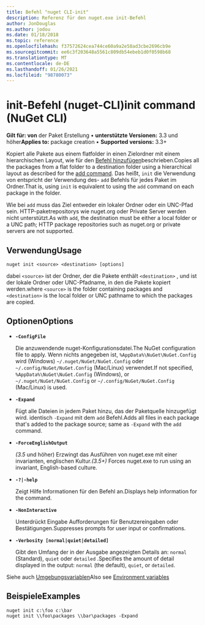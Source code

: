 ```yaml
---
title: Befehl "nuget CLI-init"
description: Referenz für den nuget.exe init-Befehl
author: JonDouglas
ms.author: jodou
ms.date: 01/18/2018
ms.topic: reference
ms.openlocfilehash: f37572624cea744ce60a9a2e58ad3cbe2696cb9e
ms.sourcegitcommit: ee6c3f203648a5561c809db54ebeb1d0f0598b68
ms.translationtype: MT
ms.contentlocale: de-DE
ms.lasthandoff: 01/26/2021
ms.locfileid: "98780073"
---
```

# <a name="init-command-nuget-cli"></a><span data-ttu-id="5d628-103">init-Befehl (nuget-CLI)</span><span class="sxs-lookup"><span data-stu-id="5d628-103">init command (NuGet CLI)</span></span>

<span data-ttu-id="5d628-104">**Gilt für: von** der Paket Erstellung &bullet; **unterstützte Versionen:** 3.3 und höher</span><span class="sxs-lookup"><span data-stu-id="5d628-104">**Applies to:** package creation &bullet; **Supported versions:** 3.3+</span></span>

<span data-ttu-id="5d628-105">Kopiert alle Pakete aus einem flatfolder in einen Zielordner mit einem hierarchischen Layout, wie für den [Befehl hinzufügen](cli-ref-add.md)beschrieben.</span><span class="sxs-lookup"><span data-stu-id="5d628-105">Copies all the packages from a flat folder to a destination folder using a hierarchical layout as described for the [add command](cli-ref-add.md).</span></span> <span data-ttu-id="5d628-106">Das heißt, `init` die Verwendung von entspricht der Verwendung des- `add` Befehls für jedes Paket im Ordner.</span><span class="sxs-lookup"><span data-stu-id="5d628-106">That is, using `init` is equivalent to using the `add` command on each package in the folder.</span></span>

<span data-ttu-id="5d628-107">Wie bei `add` muss das Ziel entweder ein lokaler Ordner oder ein UNC-Pfad sein. HTTP-paketrepositorys wie nuget.org oder Private Server werden nicht unterstützt.</span><span class="sxs-lookup"><span data-stu-id="5d628-107">As with `add`, the destination must be either a local folder or a UNC path; HTTP package repositories such as nuget.org or private servers are not supported.</span></span>

## <a name="usage"></a><span data-ttu-id="5d628-108">Verwendung</span><span class="sxs-lookup"><span data-stu-id="5d628-108">Usage</span></span>

```cli
nuget init <source> <destination> [options]
```

<span data-ttu-id="5d628-109">dabei `<source>` ist der Ordner, der die Pakete enthält `<destination>` , und ist der lokale Ordner oder UNC-Pfadname, in den die Pakete kopiert werden.</span><span class="sxs-lookup"><span data-stu-id="5d628-109">where `<source>` is the folder containing packages and `<destination>` is the local folder or UNC pathname to which the packages are copied.</span></span>

## <a name="options"></a><span data-ttu-id="5d628-110">Optionen</span><span class="sxs-lookup"><span data-stu-id="5d628-110">Options</span></span>

- **`-ConfigFile`**

  <span data-ttu-id="5d628-111">Die anzuwendende nuget-Konfigurationsdatei.</span><span class="sxs-lookup"><span data-stu-id="5d628-111">The NuGet configuration file to apply.</span></span> <span data-ttu-id="5d628-112">Wenn nichts angegeben ist, `%AppData%\NuGet\NuGet.Config` wird (Windows) `~/.nuget/NuGet/NuGet.Config` oder `~/.config/NuGet/NuGet.Config` (Mac/Linux) verwendet.</span><span class="sxs-lookup"><span data-stu-id="5d628-112">If not specified, `%AppData%\NuGet\NuGet.Config` (Windows), or `~/.nuget/NuGet/NuGet.Config` or `~/.config/NuGet/NuGet.Config` (Mac/Linux) is used.</span></span>

- **`-Expand`**

  <span data-ttu-id="5d628-113">Fügt alle Dateien in jedem Paket hinzu, das der Paketquelle hinzugefügt wird. identisch `-Expand` mit dem `add` Befehl.</span><span class="sxs-lookup"><span data-stu-id="5d628-113">Adds all files in each package that's added to the package source; same as `-Expand` with the `add` command.</span></span>

- **`-ForceEnglishOutput`**

  <span data-ttu-id="5d628-114">*(3.5* und höher) Erzwingt das Ausführen von nuget.exe mit einer invarianten, englischen Kultur.</span><span class="sxs-lookup"><span data-stu-id="5d628-114">*(3.5+)* Forces nuget.exe to run using an invariant, English-based culture.</span></span>

- **`-?|-help`**

  <span data-ttu-id="5d628-115">Zeigt Hilfe Informationen für den Befehl an.</span><span class="sxs-lookup"><span data-stu-id="5d628-115">Displays help information for the command.</span></span>

- **`-NonInteractive`**

  <span data-ttu-id="5d628-116">Unterdrückt Eingabe Aufforderungen für Benutzereingaben oder Bestätigungen.</span><span class="sxs-lookup"><span data-stu-id="5d628-116">Suppresses prompts for user input or confirmations.</span></span>

- **`-Verbosity [normal|quiet|detailed]`**

  <span data-ttu-id="5d628-117">Gibt den Umfang der in der Ausgabe angezeigten Details an: `normal` (Standard), `quiet` oder `detailed` .</span><span class="sxs-lookup"><span data-stu-id="5d628-117">Specifies the amount of detail displayed in the output: `normal` (the default), `quiet`, or `detailed`.</span></span>

<span data-ttu-id="5d628-118">Siehe auch [Umgebungsvariablen](cli-ref-environment-variables.md)</span><span class="sxs-lookup"><span data-stu-id="5d628-118">Also see [Environment variables](cli-ref-environment-variables.md)</span></span>

## <a name="examples"></a><span data-ttu-id="5d628-119">Beispiele</span><span class="sxs-lookup"><span data-stu-id="5d628-119">Examples</span></span>

```cli
nuget init c:\foo c:\bar
nuget init \\foo\packages \\bar\packages -Expand
```
